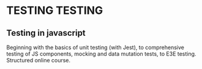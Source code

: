 # TESTING TESTING

## Testing in javascript

Beginning with the basics of unit testing (with Jest), to comprehensive testing of JS components, mocking and data mutation tests, to E3E testing. Structured online course.

